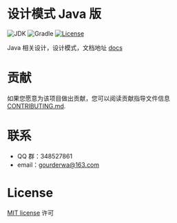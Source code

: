 
# 设计模式 Java 版

![JDK](https://img.shields.io/badge/JDK-17-brightgreen.svg?style=flat-square)
![Gradle](https://img.shields.io/badge/Gradle-8.1-brightgreen.svg?style=flat-square)
[![License](https://img.shields.io/github/license/mashape/apistatus.svg?style=flat-square)](https://en.wikipedia.org/wiki/MIT_License)

Java 相关设计，设计模式，文档地址 [docs](./doc)

# 贡献

如果您愿意为该项目做出贡献，您可以阅读贡献指导文件信息 [CONTRIBUTING.md](CONTRIBUTING.md).

# 联系

* QQ 群：348527861
* email：gourderwa@163.com

# License

[MIT license](https://en.wikipedia.org/wiki/MIT_License) 许可

